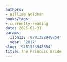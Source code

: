```yaml
---
authors:
- William Goldman
books/tags:
- currently-reading
date: 2025-03-31
params:
  isbn13: '9781328948854'
  year: '2017'
slug: '9781328948854'
title: The Princess Bride
---
```


<!--more-->